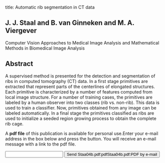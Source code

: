 title: Automatic rib segmentation in CT data

## J. J. Staal and B. van Ginneken and M. A. Viergever
Computer Vision Approaches to Medical Image Analysis and Mathematical Methods in Biomedical Image Analysis


## Abstract
A supervised method is presented for the detection and segmentation of ribs in computed tomography (CT) data. In a first stage primitives are extracted that represent parts of the centerlines of elongated structures. Each primitive is characterized by a number of features computed from local image structure. For a number of training cases, the primitives are labeled by a human observer into two classes (rib vs. non-rib). This data is used to train a classifier. Now, primitives obtained from any image can be labeled automatically. In a final stage the primitives classified as ribs are used to initialize a seeded region growing process to obtain the complete rib cage.

A <b>pdf file</b> of this publication is available for personal use.Enter your e-mail address in the box below and press the button. You will receive an e-mail message with a link to the pdf file.
<form action="sender.php">  <input type="text" name="email">  <input type="submit" value="Send Staa04b.pdf:pdfStaa04b.pdf:PDF by e-mail"></form>